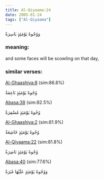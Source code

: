 ```yaml
---
title: Al-Qiyaama:24
date: 2005-01-24
tags: ["Al-Qiyaama"]
---
```

وَوُجُوهٌ يَوْمَئِذٍ بَاسِرَةٌ
### meaning: 
and some faces will be scowling on that day,
### similar verses: 

[Al-Ghaashiya:8](/88/8) (sim:86.8%)

وُجُوهٌ يَوْمَئِذٍ نَاعِمَةٌ

[Abasa:38](/80/38) (sim:82.5%)

وُجُوهٌ يَوْمَئِذٍ مُسْفِرَةٌ

[Al-Ghaashiya:2](/88/2) (sim:81.9%)

وُجُوهٌ يَوْمَئِذٍ خَاشِعَةٌ

[Al-Qiyaama:22](/75/22) (sim:81.8%)

وُجُوهٌ يَوْمَئِذٍ نَاضِرَةٌ

[Abasa:40](/80/40) (sim:77.6%)

وَوُجُوهٌ يَوْمَئِذٍ عَلَيْهَا غَبَرَةٌ
